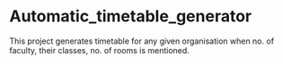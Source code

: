 # Automatic_timetable_generator
This project generates timetable for any given organisation when no. of faculty, their classes, no. of rooms is mentioned.
